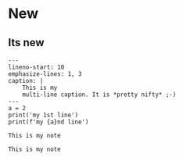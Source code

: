 

# New 

## Its new 

```{code-block} ipython3
---
lineno-start: 10
emphasize-lines: 1, 3
caption: |
    This is my
    multi-line caption. It is *pretty nifty* ;-)
---
a = 2
print('my 1st line')
print(f'my {a}nd line')
```



```{admonition} This is my admonition
This is my note
```

```{note} This is my note
This is my note
```


